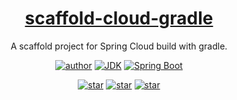 <h1 align="center"><a href="https://github.com/Fatezhang/scaffold-cloud-gradle" target="_blank">scaffold-cloud-gradle</a></h1>
<p align="center">
    A scaffold project for Spring Cloud build with gradle.
</p>
<p align="center">
  <a href="http://zhangjiaheng.cn"><img alt="author" src="https://img.shields.io/badge/作者-ZhangJiaheng_Blog-blue.svg"/></a>
  <a href="https://www.oracle.com/technetwork/java/javase/downloads/index.html"><img alt="JDK" src="https://img.shields.io/badge/JDK-1.8+-orange.svg"/></a>
  <a href="https://docs.spring.io/spring-boot/docs/2.1.4.RELEASE/reference/html/"><img alt="Spring Boot" src="https://img.shields.io/badge/Spring Boot-2.1.4.RELEASE-brightgreen.svg"/></a>
</p>


<p align="center">
  <a href="https://github.com/Fatezhang/scaffold-cloud-gradle/stargazers"><img alt="star" src="https://img.shields.io/github/stars/Fatezhang/scaffold-cloud-gradle.svg?label=Stars&style=social"/></a>
  <a href="https://github.com/Fatezhang/scaffold-cloud-gradle/network/members"><img alt="star" src="https://img.shields.io/github/forks/Fatezhang/scaffold-cloud-gradle.svg?label=Fork&style=social"/></a>
  <a href="https://github.com/Fatezhang/scaffold-cloud-gradle/watchers"><img alt="star" src="https://img.shields.io/github/watchers/Fatezhang/scaffold-cloud-gradle.svg?label=Watch&style=social"/></a>
</p>